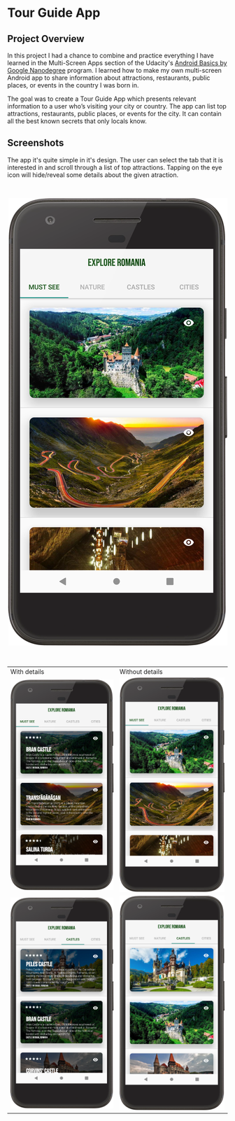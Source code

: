 # Tour Guide App


## Project Overview


In this project I had a chance to combine and practice everything I have learned in the Multi-Screen Apps section of the Udacity's [Android Basics by Google Nanodegree](https://www.udacity.com/course/android-basics-nanodegree-by-google--nd803) program. I learned how to make my own multi-screen Android app to share information about attractions, restaurants, public places, or events in the country I was born in.

The goal was to create a Tour Guide App which presents relevant information to a user who’s visiting your city or country. The app can list top attractions, restaurants, public places, or events for the city. It can contain all the best known secrets that only locals know.

## Screenshots


The app it's quite simple in it's design. The user can select the tab that it is interested in and scroll through a list of top attractions. Tapping on the eye icon will hide/reveal some details about the given atraction.

<br>
<p align="center">
<img src="_screenshots/02.png">
</p>

<br>

<table>
  <tr>
    <td>With details</td>
    <td>Without details</td>
  </tr>
  <tr>
    <td><img src="_screenshots/01.png"></td>
    <td><img src="_screenshots/02.png"></td>
  </tr>
  <tr>
    <td><img src="_screenshots/03.png"></td>
    <td><img src="_screenshots/04.png"></td>
  </tr>
 </table>
 
